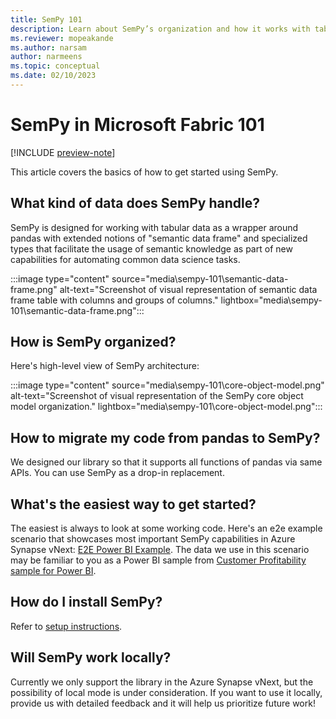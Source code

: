 ```yaml
---
title: SemPy 101
description: Learn about SemPy’s organization and how it works with tabular data. Learn how to get started using SemPy and how to migrate data from Pandas.
ms.reviewer: mopeakande
ms.author: narsam
author: narmeens
ms.topic: conceptual
ms.date: 02/10/2023
---
```


# SemPy in Microsoft Fabric 101

[!INCLUDE [preview-note](../includes/preview-note.md)]

This article covers the basics of how to get started using SemPy.

## What kind of data does SemPy handle?

SemPy is designed for working with tabular data as a wrapper around pandas with extended notions of "semantic data frame" and specialized types that facilitate the usage of semantic knowledge as part of new capabilities for automating common data science tasks.

:::image type="content" source="media\sempy-101\semantic-data-frame.png" alt-text="Screenshot of visual representation of semantic data frame table with columns and groups of columns." lightbox="media\sempy-101\semantic-data-frame.png":::

## How is SemPy organized?

Here's high-level view of SemPy architecture:

:::image type="content" source="media\sempy-101\core-object-model.png" alt-text="Screenshot of visual representation of the SemPy core object model organization." lightbox="media\sempy-101\core-object-model.png":::

## How to migrate my code from pandas to SemPy?

We designed our library so that it supports all functions of pandas via same APIs. You can use SemPy as a drop-in replacement.

## What's the easiest way to get started?

The easiest is always to look at some working code. Here's an e2e example scenario that showcases most important SemPy capabilities in Azure Synapse vNext: [E2E Power BI Example](e2e-powerbi-example.md). The data we use in this scenario may be familiar to you as a Power BI sample from [Customer Profitability sample for Power BI](/power-bi/create-reports/sample-customer-profitability).  

## How do I install SemPy?

Refer to [setup instructions](sempy-setup.md).

## Will SemPy work locally?

Currently we only support the library in the Azure Synapse vNext, but the possibility of local mode is under consideration. If you want to use it locally, provide us with detailed feedback and it will help us prioritize future work!
